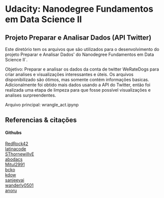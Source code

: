 # Udacity: Nanodegree Fundamentos em Data Science II
## Projeto Preparar e Analisar Dados (API Twitter)

Este diretório tem os arquivos que são utilizados para o desenvolvimento do projeto Preparar e Analisar Dados' do Nanodegree Fundamentos em Data Science II´.

Objetivo: Preparar e analisar os dados da conta de twitter WeRateDogs para criar analises e visualizações interessantes e úteis. Os arquivos disponibilizado são ótimos, mas somente contém informações basicas. Adicionalmente foi obtido mais dados usando a API do Twitter, então foi realizada uma etapa de limpeza para que fosse possível visualizações e analises surpreendentes.

Arquivo principal: wrangle_act.ipynp

## Referencias & citações
#### Githubs
[RedRock42](https://github.com/RedRock42/Udacity-Nanodegree-Portfolio/tree/master/P4.Wrangling%20%26%20Analyzing%20Twitter%20Data)</br>
[latinacode](https://github.com/latinacode/Wrangle-and-Analyze-Data)</br>
[SThornewillvE](https://github.com/SThornewillvE/Udacity-Project---Data-Wrangling)</br>
[abodacs](https://github.com/abodacs/Wrangle-and-Analyze-Data-DAND-project)</br>
[Mitul2991](https://github.com/Mitul2991/Udacity-Project---Wrangling-and-analyzing-data-from-twitter-archives)</br>
[bcko](https://github.com/bcko/Ud-DA-DataWrangling)</br>
[kdow](https://github.com/kdow/WeRateDogs)</br>
[sanjeevai](https://github.com/sanjeevai/Wrangle_and_Analyze_data)</br>
[wanderly0501](https://github.com/wanderly0501/Data-Wrangling-of-WeRateDogs-Tweet-Archive)</br>
[anoru](https://github.com/anoru/Wrangling-Data-WeRateDogs)

